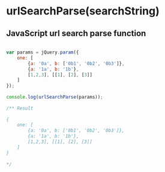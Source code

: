 # urlSearchParse(searchString)
## JavaScript url search parse function 

```javascript

var params = jQuery.param({
    one: [
        {a: '0a', b: ['0b1', '0b2', '0b3']},
        {a: '1a', b: '1b'},
        [1,2,3], [[1], [2], [3]]
    ]
});
 
console.log(urlSearchParse(params));
 
/** Result
 
{
    one: [
        {a: '0a', b: ['0b1', '0b2', '0b3']},
        {a: '1a', b: '1b'},
        [1,2,3], [[1], [2], [3]]
    ]
}
 
*/
